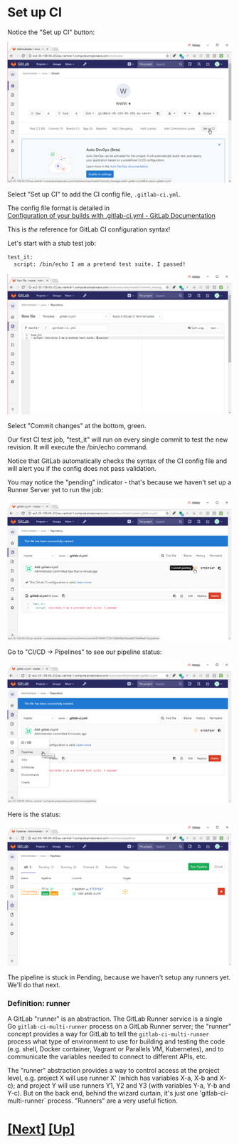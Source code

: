 # Set up CI

Notice the "Set up CI" button:

![notice the "Set up CI" button](img/setup_ci.png)

Select "Set up CI" to add the CI config file, `.gitlab-ci.yml`.

The config file format is detailed in  
[Configuration of your builds with .gitlab-ci.yml - GitLab Documentation](https://docs.gitlab.com/ce/ci/yaml/README.html)

This is _the_ reference for GitLab CI configuration syntax!

Let's start with a stub test job:


```
test_it:
  script: /bin/echo I am a pretend test suite. I passed!
```
![first CI job](img/pretend_test_1.png)

Select "Commit changes" at the bottom, green.

Our first CI test job, "test_it" will run on every single commit 
to test the new revision. It will execute the /bin/echo command.

Notice that GitLab automatically checks the syntax of the CI config file
and will alert you if the config does not pass validation.

You may notice the "pending" indicator - that's because we haven't
set up a Runner Server yet to run the job:

![pending pipeline](img/pending_pipeline.png)


Go to "CI/CD -> Pipelines" to see our pipeline status:

![pipelines menu](img/pipelines_menu.png)

Here is the status:

![stuck pipeline](img/stuck_pipeline.png)

The pipeline is stuck in Pending, because we haven't setup any runners yet. 
We'll do that next.

### Definition: runner
A GitLab "runner" is an abstraction. The GitLab Runner service is a
single Go `gitlab-ci-multi-runner` process on a GitLab Runner server;
the "runner" concept provides a way for GitLab to tell the
`gitlab-ci-multi-runner` process what type of environment to use
for building and testing the code (e.g. shell, Docker container,
Vagrant or Parallels VM, Kubernetes), and to communicate the
variables needed to connect to different APIs, etc. 

The "runner" abstraction provides a way to control access at
the project level, e.g.  project X will use runner X' (which has
variables X-a, X-b and X-c); and project Y will use runners Y1,
Y2 and Y3 (with variables Y-a, Y-b and Y-c).  But on the back end,
behind the wizard curtain, it's just one 'gitlab-ci-multi-runner`
process.  "Runners" are a very useful fiction.

# [[Next]](15-installing-docker.md) [[Up]](README.md)
